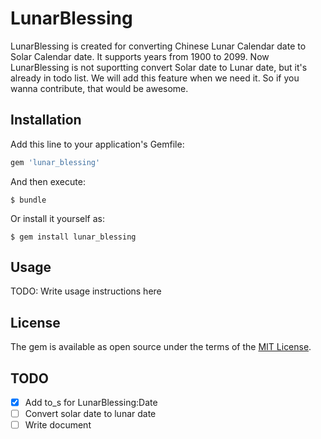 # LunarBlessing

LunarBlessing is created for converting Chinese Lunar Calendar date to Solar Calendar date.
It supports years from 1900 to 2099.
Now LunarBlessing is not suportting convert Solar date to Lunar date, but it's already in todo list.
We will add this feature when we need it. So if you wanna contribute, that would be awesome.


## Installation

Add this line to your application's Gemfile:

```ruby
gem 'lunar_blessing'
```

And then execute:

    $ bundle

Or install it yourself as:

    $ gem install lunar_blessing

## Usage

TODO: Write usage instructions here


## License

The gem is available as open source under the terms of the [MIT License](http://opensource.org/licenses/MIT).


## TODO

- [x] Add to_s for LunarBlessing:Date
- [ ] Convert solar date to lunar date
- [ ] Write document

